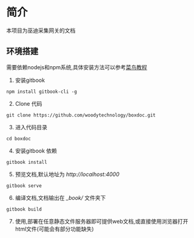 # 简介

本项目为巫迪采集网关的文档

## 环境搭建

需要依赖nodejs和npm系统,具体安装方法可以参考[菜鸟教程](https://www.runoob.com/nodejs/nodejs-install-setup.html)

1. 安装gitbook

 ``` shell
npm install gitbook-cli -g
```

2.  Clone 代码

 ``` shell
git clone https://github.com/woodytechnology/boxdoc.git
```

3. 进入代码目录

 ``` shell
cd boxdoc
```

4. 安装gitbook 依赖

 ``` shell
gitbook install
```

5. 预览文档,默认地址为 *http://localhost:4000*

 ``` shell
gitbook serve
```

6. 编译文档,文档输出在 *_book/* 文件夹下

 ``` shell
gitbook build
```

7. 使用,部署在任意静态文件服务器即可提供web文档,或直接使用浏览器打开html文件(可能会有部分功能缺失)